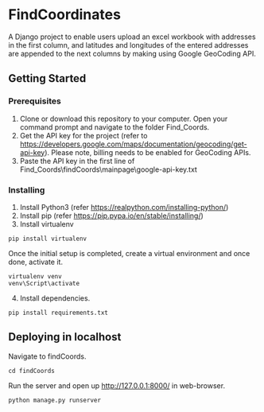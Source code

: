 # FindCoordinates
A Django project to enable users upload an excel workbook with addresses in the first column, and latitudes and longitudes of the entered addresses are appended to the next columns by making using Google GeoCoding API.

## Getting Started

### Prerequisites
1) Clone or download this repository to your computer. Open your command prompt and navigate to the folder Find_Coords.
2) Get the API key for the project (refer to https://developers.google.com/maps/documentation/geocoding/get-api-key). Please note, billing needs to be enabled for GeoCoding APIs.
3) Paste the API key in the first line of Find_Coords\findCoords\mainpage\google-api-key.txt

### Installing

1) Install Python3 (refer https://realpython.com/installing-python/)
2) Install pip (refer https://pip.pypa.io/en/stable/installing/)
3) Install virtualenv
```
pip install virtualenv
```

Once the initial setup is completed, create a virtual environment and once done, activate it.
```
virtualenv venv
venv\Script\activate
```

4) Install dependencies.
```
pip install requirements.txt
```

## Deploying in localhost

Navigate to findCoords.
```
cd findCoords
```
Run the server and open up http://127.0.0.1:8000/ in web-browser.
```
python manage.py runserver
```
